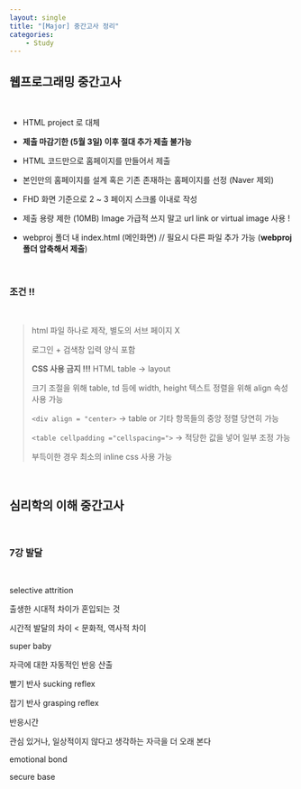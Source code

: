 ```yaml
---
layout: single
title: "[Major] 중간고사 정리"
categories:
    - Study
---
```


## 웹프로그래밍 중간고사

<br>

- HTML project 로 대체

- **제출 마감기한 (5월 3일) 이후 절대 추가 제출 불가능**

- HTML 코드만으로 홈페이지를 만들어서 제출

- 본인만의 홈페이지를 설계 혹은 기존 존재하는 홈페이지를 선정 (Naver 제외)

- FHD 화면 기준으로 2 ~ 3 페이지 스크롤 이내로 작성

- 제출 용량 제한 (10MB) Image 가급적 쓰지 말고 url link or virtual image 사용 !

- webproj 폴더 내 index.html (메인화면) // 필요시 다른 파일 추가 가능 (**webproj 폴더 압축해서 제출**)

<br>

### 조건 !! 

<br>

> html 파일 하나로 제작, 별도의 서브 페이지 X
> 
> 로그인 + 검색창 입력 양식 포함
> 
> **CSS 사용 금지 !!!** HTML table &rarr; layout
>
> 크기 조절을 위해 table, td 등에 width, height 텍스트 정렬을 위해 align 속성 사용 가능
>
> `<div align = "center>` &rarr; table or 기타 항목들의 중앙 정렬 당연히 가능
> 
> `<table cellpadding ="cellspacing=">` &rarr; 적당한 값을 넣어 일부 조정 가능
> 
> 부득이한 경우 최소의 inline css 사용 가능

<br>

## 심리학의 이해 중간고사

<br>

### 7강 발달

<br>

selective attrition

출생한 시대적 차이가 혼입되는 것

시간적 발달의 차이 < 문화적, 역사적 차이

super baby

자극에 대한 자동적인 반응 산출

빨기 반사 sucking reflex

잡기 반사 grasping reflex

반응시간

관심 있거나, 일상적이지 않다고 생각하는 자극을 더 오래 본다

emotional bond

secure base